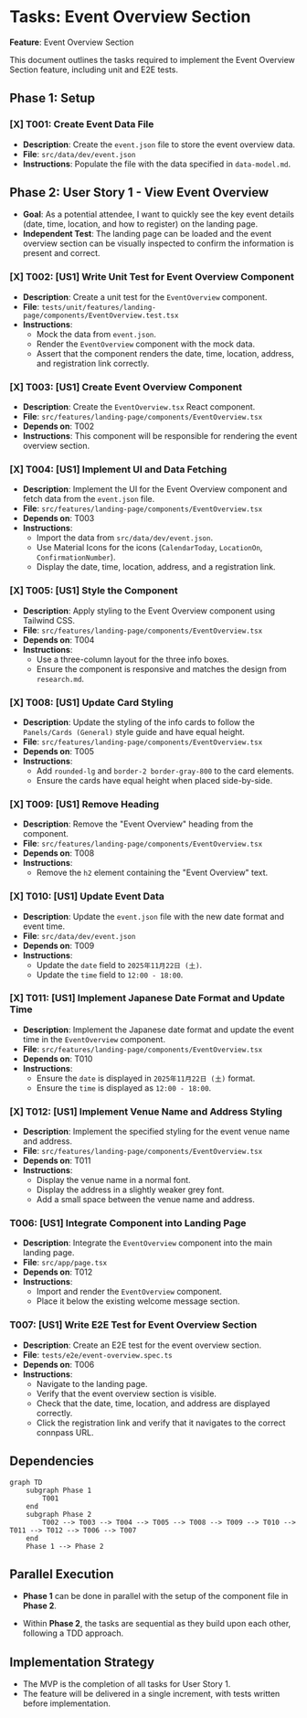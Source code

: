 # Tasks: Event Overview Section

**Feature**: Event Overview Section

This document outlines the tasks required to implement the Event Overview Section feature, including unit and E2E tests.

## Phase 1: Setup

### [X] T001: Create Event Data File

- **Description**: Create the `event.json` file to store the event overview data.
- **File**: `src/data/dev/event.json`
- **Instructions**: Populate the file with the data specified in `data-model.md`.

## Phase 2: User Story 1 - View Event Overview

- **Goal**: As a potential attendee, I want to quickly see the key event details (date, time, location, and how to register) on the landing page.
- **Independent Test**: The landing page can be loaded and the event overview section can be visually inspected to confirm the information is present and correct.

### [X] T002: [US1] Write Unit Test for Event Overview Component

- **Description**: Create a unit test for the `EventOverview` component.
- **File**: `tests/unit/features/landing-page/components/EventOverview.test.tsx`
- **Instructions**:
  - Mock the data from `event.json`.
  - Render the `EventOverview` component with the mock data.
  - Assert that the component renders the date, time, location, address, and registration link correctly.

### [X] T003: [US1] Create Event Overview Component

- **Description**: Create the `EventOverview.tsx` React component.
- **File**: `src/features/landing-page/components/EventOverview.tsx`
- **Depends on**: T002
- **Instructions**: This component will be responsible for rendering the event overview section.

### [X] T004: [US1] Implement UI and Data Fetching

- **Description**: Implement the UI for the Event Overview component and fetch data from the `event.json` file.
- **File**: `src/features/landing-page/components/EventOverview.tsx`
- **Depends on**: T003
- **Instructions**:
  - Import the data from `src/data/dev/event.json`.
  - Use Material Icons for the icons (`CalendarToday`, `LocationOn`, `ConfirmationNumber`).
  - Display the date, time, location, address, and a registration link.

### [X] T005: [US1] Style the Component

- **Description**: Apply styling to the Event Overview component using Tailwind CSS.
- **File**: `src/features/landing-page/components/EventOverview.tsx`
- **Depends on**: T004
- **Instructions**:
  - Use a three-column layout for the three info boxes.
  - Ensure the component is responsive and matches the design from `research.md`.

### [X] T008: [US1] Update Card Styling

- **Description**: Update the styling of the info cards to follow the `Panels/Cards (General)` style guide and have equal height.
- **File**: `src/features/landing-page/components/EventOverview.tsx`
- **Depends on**: T005
- **Instructions**:
  - Add `rounded-lg` and `border-2 border-gray-800` to the card elements.
  - Ensure the cards have equal height when placed side-by-side.

### [X] T009: [US1] Remove Heading

- **Description**: Remove the "Event Overview" heading from the component.
- **File**: `src/features/landing-page/components/EventOverview.tsx`
- **Depends on**: T008
- **Instructions**:
  - Remove the `h2` element containing the "Event Overview" text.

### [X] T010: [US1] Update Event Data

- **Description**: Update the `event.json` file with the new date format and event time.
- **File**: `src/data/dev/event.json`
- **Depends on**: T009
- **Instructions**:
  - Update the `date` field to `2025年11月22日 (土)`.
  - Update the `time` field to `12:00 - 18:00`.

### [X] T011: [US1] Implement Japanese Date Format and Update Time

- **Description**: Implement the Japanese date format and update the event time in the `EventOverview` component.
- **File**: `src/features/landing-page/components/EventOverview.tsx`
- **Depends on**: T010
- **Instructions**:
  - Ensure the `date` is displayed in `2025年11月22日 (土)` format.
  - Ensure the `time` is displayed as `12:00 - 18:00`.

### [X] T012: [US1] Implement Venue Name and Address Styling

- **Description**: Implement the specified styling for the event venue name and address.
- **File**: `src/features/landing-page/components/EventOverview.tsx`
- **Depends on**: T011
- **Instructions**:
  - Display the venue name in a normal font.
  - Display the address in a slightly weaker grey font.
  - Add a small space between the venue name and address.

### T006: [US1] Integrate Component into Landing Page

- **Description**: Integrate the `EventOverview` component into the main landing page.
- **File**: `src/app/page.tsx`
- **Depends on**: T012
- **Instructions**:
  - Import and render the `EventOverview` component.
  - Place it below the existing welcome message section.

### T007: [US1] Write E2E Test for Event Overview Section

- **Description**: Create an E2E test for the event overview section.
- **File**: `tests/e2e/event-overview.spec.ts`
- **Depends on**: T006
- **Instructions**:
  - Navigate to the landing page.
  - Verify that the event overview section is visible.
  - Check that the date, time, location, and address are displayed correctly.
  - Click the registration link and verify that it navigates to the correct connpass URL.

## Dependencies

```mermaid
graph TD
    subgraph Phase 1
        T001
    end
    subgraph Phase 2
        T002 --> T003 --> T004 --> T005 --> T008 --> T009 --> T010 --> T011 --> T012 --> T006 --> T007
    end
    Phase 1 --> Phase 2
```

## Parallel Execution

- **Phase 1** can be done in parallel with the setup of the component file in **Phase 2**.

- Within **Phase 2**, the tasks are sequential as they build upon each other, following a TDD approach.

## Implementation Strategy

- The MVP is the completion of all tasks for User Story 1.
- The feature will be delivered in a single increment, with tests written before implementation.
